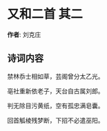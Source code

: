 # 又和二首  其二

**作者**: 刘克庄

## 诗词内容

禁林忝士相如草，芸阁曾分太乙光。

亳社重新依老子，天台自古属刘郎。

判无除目污黄纸，空有孤忠满皂囊。

回首觚棱残梦断，下招不必遣巫阳。

